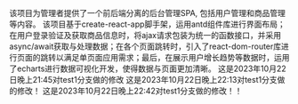 该项目为管理者提供了一个前后端分离的后台管理SPA, 包括用户管理和商品管理等内容。
该项目基于create-react-app脚手架，运用antd组件库进行界面布局；在用户登录验证及获取商品信息时，将ajax请求包装为统一的函数接口，并采用async/await获取与处理数据；在各个页面跳转时，引入了react-dom-router库进行页面的跳转以满足单页面应用需求；最后，在展示用户增长趋势等数据时，运用了echarts进行数据可视化开发，使得数据与页面更加清晰。
这是2023年10月22日晚上21:45对test1分支做的修改
这是2023年10月22日晚上22:13对test1分支做的修改！
这是2023年10月22日晚上22:42对test1分支做的修改！！
